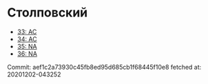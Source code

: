 # Столповский
- [33: AC](33.md)
- [34: AC](34.md)
- [35: NA](35.md)
- [36: NA](36.md)

Commit: aef1c2a73930c45fb8ed95d685cb1f68445f10e8
 fetched at: 20201202-043252
